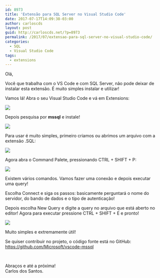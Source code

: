 ```yaml
---
id: 8973
title: 'Extensão para SQL Server no Visual Studio Code'
date: 2017-07-17T14:09:38-03:00
author: carloscds
layout: post
guid: http://carloscds.net/?p=8973
permalink: /2017/07/extensao-para-sql-server-no-visual-studio-code/
categories:
  - SQL
  - Visual Studio Code
tags:
  - extensions
---
```

Olá,

Você que trabalha com o VS Code e com SQL Server, não pode deixar de instalar esta extensão. É muito simples instalar e utilizar!

Vamos lá! Abra o seu Visual Studio Code e vá em Extensions:

![]( wp-content/uploads/2017/07/image.png)

Depois pesquisa por **mssql** e instale!

![]( wp-content/uploads/2017/07/image-1.png)

Para usar é muito simples, primeiro criamos ou abrimos um arquivo com a extensão .SQL:

![]( wp-content/uploads/2017/07/image-2.png)

Agora abra o Command Palete, pressionando CTRL + SHIFT + P:

![]( wp-content/uploads/2017/07/image-3.png)

Existem vários comandos. Vamos fazer uma conexão e depois executar uma query!

Escolha Connect e siga os passos: basicamente perguntará o nome do servidor, do bando de dados e o tipo de autenticação!

Depois escolha New Query e digite a query no arquivo que está aberto no editor! Agora para executar pressione CTRL + SHIFT + E e pronto!

![]( wp-content/uploads/2017/07/image-4.png)

Muito simples e extremamente útil!

Se quiser contribuir no projeto, o código fonte está no GitHub: <https://github.com/Microsoft/vscode-mssql>

&nbsp;

Abraços e até a próxima!  
Carlos dos Santos.